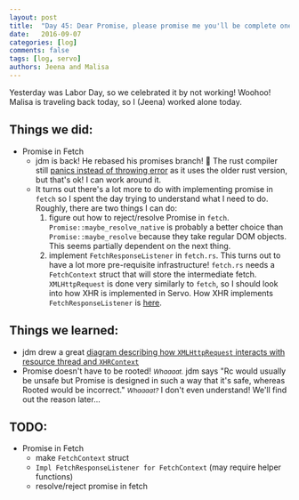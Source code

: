 ```yaml
---
layout: post
title:  "Day 45: Dear Promise, please promise me you'll be complete one day. Love, jam"
date:   2016-09-07
categories: [log]
comments: false
tags: [log, servo]
authors: Jeena and Malisa
---
```


Yesterday was Labor Day, so we celebrated it by not working! Woohoo! Malisa is traveling back today, so I (Jeena) worked alone today.

## Things we did:
- Promise in Fetch
    - jdm is back! He rebased his promises branch! :clap: The rust compiler still [panics instead of throwing error](https://github.com/rust-lang/rust/issues/36092) as it uses the older rust version, but that's ok! I can work around it.
    - It turns out there's a lot more to do with implementing promise in `fetch` so I spent the day trying to understand what I need to do. Roughly, there are two things I can do:
        1. figure out how to reject/resolve Promise in `fetch`. `Promise::maybe_resolve_native` is probably a better choice than `Promise::maybe_resolve` because they take regular DOM objects. This seems partially dependent on the next thing.
        2. implement `FetchResponseListener` in `fetch.rs`. This turns out to have a lot more pre-requisite infrastructure! `fetch.rs` needs a `FetchContext` struct that will store the intermediate fetch. `XMLHttpRequest` is done very similarly to `fetch`, so I should look into how XHR is implemented in Servo. How XHR implements `FetchResponseListener` is [here](https://doc.servo.org/src/script/dom/xmlhttprequest.rs.html#222-252).

## Things we learned:
- jdm drew a great [diagram describing how `XMLHttpRequest` interacts with resource thread and `XHRContext`](http://www.joshmatthews.net/diagram.svg)
- Promise doesn't have to be rooted! <small><i>Whaaaat.</i></small> jdm says "Rc<SomeDOMType> would usually be unsafe but Promise is designed in such a way that it's safe, whereas Rooted<Promise> would be incorrect." <small><i>Whaaaat?</i></small> I don't even understand! We'll find out the reason later...

## TODO:
- Promise in Fetch
    - make `FetchContext` struct
    - `Impl FetchResponseListener for FetchContext` (may require helper functions)
    - resolve/reject promise in fetch
